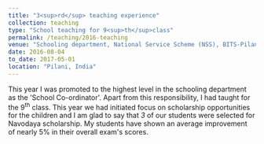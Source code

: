 ```yaml
---
title: "3<sup>rd</sup> teaching experience"
collection: teaching
type: "School teaching for 9<sup>th</sup>class"
permalink: /teaching/2016-teaching
venue: "Schooling department, National Service Scheme (NSS), BITS-Pilani"
date: 2016-08-04
to_date: 2017-05-01
location: "Pilani, India"
---
```


This year I was promoted to the highest level in the schooling department as the 'School Co-ordinator'. Apart from
 this responsibility, I had taught for the 9<sup>th</sup> class. This year we had initiated focus on
  scholarship opportunities for the children and I am glad to say that *3* of our students were selected for Navodaya
   scholarship. My students have shown an average improvement of nearly 5% in their overall exam's scores.